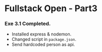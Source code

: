 # Fullstack Open - Part3

### Exe 3.1 Completed.

- Installed express & nodemon.
- Changed script in `package.json`.
- Send hardcoded person as api.
